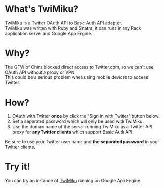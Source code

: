 What's TwiMiku?
===============

TwiMiku is a Twitter OAuth API to Basic Auth API adapter.  
TwiMiku was written with Ruby and Sinatra, it can runs in any Rack application server and Google App Engine.

Why?
====

The GFW of China blocked direct access to Twitter.com, so we can't use OAuth API without a proxy or VPN.  
This could be a serious problem when using mobile devices to access Twitter.

How?
====

1. OAuth with Twitter **once** by click the "Sign in with Twitter" button below.
2. Set a separated password which will only be used with TwiMiku.
3. Use the domain name of the server running TwiMiku as a Twitter API proxy for **any Twitter clients** which support Basic Auth API.

Be sure to use your Twitter user name and **the separated password** in your Twitter clients.

Try it!
=======

You can try an instance of [TwiMiku](http://twi-miku.appspot.com) running on Google App Engine.
